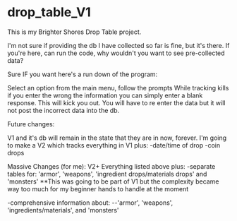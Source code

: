# drop_table_V1

This is my Brighter Shores Drop Table project.

I'm not sure if providing the db I have collected so far is fine, but it's there.
If you're here, can run the code, why wouldn't you want to see pre-collected data?

Sure IF you want here's a run down of the program:

Select an option from the main menu, follow the prompts
While tracking kills if you enter the wrong the information you can simply enter a blank response.
This will kick you out.
You will have to re enter the data but it will not post the incorrect data into the db.


Future changes:

V1 and it's db will remain in the state that they are in now, forever.
I'm going to make a V2 which tracks everything in V1 plus:
-date/time of drop
-coin drops

Massive Changes (for me):
V2+ Everything listed above plus:
-separate tables for: 'armor', 'weapons', 'ingredient drops/materials drops' and 'monsters'
**This was going to be part of V1 but the complexity became way too much for my beginner hands to handle at the moment

-comprehensive information about:
--'armor', 'weapons', 'ingredients/materials', and 'monsters'
